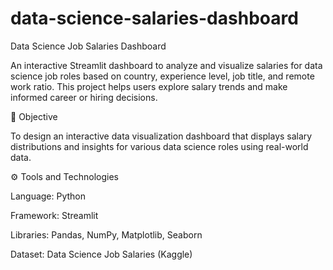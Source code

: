 # data-science-salaries-dashboard
Data Science Job Salaries Dashboard

An interactive Streamlit dashboard to analyze and visualize salaries for data science job roles based on country, experience level, job title, and remote work ratio.
This project helps users explore salary trends and make informed career or hiring decisions.

🎯 Objective

To design an interactive data visualization dashboard that displays salary distributions and insights for various data science roles using real-world data.

⚙️ Tools and Technologies

Language: Python

Framework: Streamlit

Libraries: Pandas, NumPy, Matplotlib, Seaborn

Dataset: Data Science Job Salaries (Kaggle)
